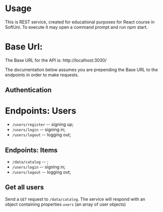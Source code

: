 
# Usage
This is REST service, created for educational purposes for React course in SoftUni.
To execute it may open a command prompt and run npm start.

# Base Url: 
The Base URL for the API is:
http://localhost:3030/

The documentation below assumes you are prepending the Base URL to the endpoints in order to make requests.

## Authentication
# Endpoints: Users

* ```/users/register``` -- signing up;
* ```/users/login``` -- signing in;
* ```/users/logout``` -- logging out;

## Endpoints: Items

* ```/data/catalog``` -- ;
* ```/users/login``` -- signing in;
* ```/users/logout``` -- logging out;

## Get all users

Send a `GET` request to `/data/catalog`. The service will respond with an object containing properties `users` (an array of user objects)